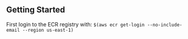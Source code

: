 ## Getting Started ##

First login to the ECR registry with: `$(aws ecr get-login --no-include-email --region us-east-1)`

